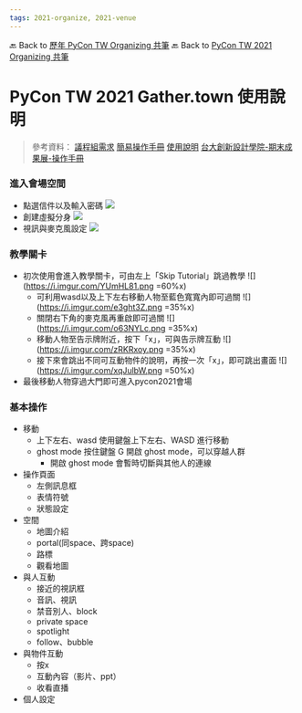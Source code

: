 ```yaml
---
tags: 2021-organize, 2021-venue
---
```


🔙 Back to [歷年 PyCon TW Organizing 共筆](/ryPr7SFyP/%2FHM5mHCFKQCu7-W5ea8ITcw%3Fview)
🔙 Back to [PyCon TW 2021 Organizing 共筆](/Wb9vQrfJQk-5tPoPR23hwA)

# PyCon TW 2021 Gather.town 使用說明

> 參考資料：
> [議程組需求](https://hackmd.io/6EMC_Er4TsCCwPNtosrz6w)
> [簡易操作手冊](https://drive.google.com/file/d/1wk6XqIS_nlsQOL-pBvwWm-MOaZdEJ8XM/view)
>[使用說明](https://g0v.hackmd.io/@SeanGau/S19eA4cK_)
>[台大創新設計學院-期末成果展-操作手冊](https://drive.google.com/file/d/1TKk3d0WL0oznMkwYV3-j--Shp0HGim6g/view)



### 進入會場空間
- 點選信件以及輸入密碼
![](-https://i.imgur.com/QWVc7Gg.png)
- 創建虛擬分身
![](-https://i.imgur.com/laML0pM.png)
- 視訊與麥克風設定
![](-https://i.imgur.com/tgvBCYx.png)



### 教學關卡
- 初次使用會進入教學關卡，可由左上「Skip Tutorial」跳過教學
![](https://i.imgur.com/YUmHL81.png =60%x)
    - 可利用wasd以及上下左右移動人物至藍色寬寬內即可過關
    ![](https://i.imgur.com/e3ght3Z.png =35%x)
    - 關閉右下角的麥克風再重啟即可過關
    ![](https://i.imgur.com/o63NYLc.png =35%x)
    - 移動人物至告示牌附近，按下「x」，可與告示牌互動
    ![](https://i.imgur.com/zRKRxoy.png =35%x)
    - 接下來會跳出不同可互動物件的說明，再按一次「x」，即可跳出畫面
    ![](https://i.imgur.com/xqJulbW.png =50%x)
- 最後移動人物穿過大門即可進入pycon2021會場



### 基本操作
- 移動
    - 上下左右、wasd
    使用鍵盤上下左右、WASD 進行移動
    - ghost mode
    按住鍵盤 G 開啟 ghost mode，可以穿越人群
        * 開啟 ghost mode 會暫時切斷與其他人的連線
- 操作頁面
    - 左側訊息框
    - 表情符號
    - 狀態設定
- 空間
    - 地圖介紹
    - portal(同space、跨space)
    - 路標
    - 觀看地圖
- 與人互動
    - 接近的視訊框
    - 音訊、視訊
    - 禁音別人、block
    - private space
    - spotlight
    - follow、bubble
- 與物件互動
    - 按x
    - 互動內容（影片、ppt）
    - 收看直播
- 個人設定
